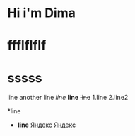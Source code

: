 # Hi i'm Dima
#  ffflflflf
# sssss

line  another line
*line*
**line**
~~line~~
1.line
2.line2

*line
* **line**
[Яндекс](https://www.yandex.ru)
[Яндекс](https://www.yandex.ru "Я Yandex!")
